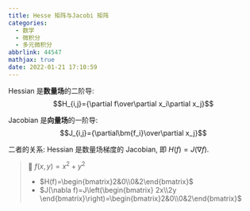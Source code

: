 ```yaml
---
title: Hesse 矩阵与Jacobi 矩阵
categories:
  - 数学
  - 微积分
  - 多元微积分
abbrlink: 44547
mathjax: true
date: 2022-01-21 17:10:59
---
```

Hessian 是**数量场**的二阶导: $$H_{i,j}={\partial f\over\partial x_i\partial x_j}$$

Jacobian 是**向量场**的一阶导: $$J_{i,j}={\partial\bm{f_i}\over\partial x_j}$$

二者的关系: Hessian 是数量场梯度的 Jacobian, 即 $H(f)=J(\nabla f)$.

> 🌰 $f(x,y)=x^2+y^2$
> 
> - $H(f)=\begin{bmatrix}2&0\\0&2\end{bmatrix}$
> - $J(\nabla f)=J\left(\begin{bmatrix}
    2x\\2y
\end{bmatrix}\right)=\begin{bmatrix}2&0\\0&2\end{bmatrix}$